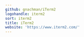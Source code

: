 ```yaml
---
github: gnachman/iTerm2
logohandle: iterm2
sort: iterm2
title: iTerm2
website: 'https://www.iterm2.com/'
---
```

